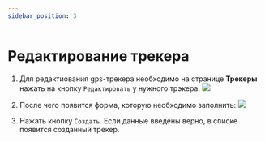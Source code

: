 ```yaml
---
sidebar_position: 3
---
```


#  Редактирование трекера
1. Для редактиования gps-трекера необходимо на странице **Трекеры** нажать на кнопку `Редактировать` у нужного трэкера.
![](./imgs/tracker-add-button-ru.png)

2. После чего появится форма, которую необходимо заполнить:
![](./imgs/add-tracker-modal-ru.png)

3. Нажать кнопку `Создать`. Если данные введены верно, в списке появится созданный трекер.

